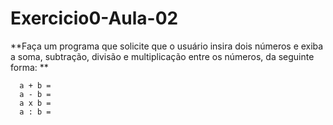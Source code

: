 # Exercicio0-Aula-02

**Faça um programa que solicite que o usuário insira dois números e exiba a soma, subtração, divisão e multiplicação entre os números, da seguinte forma: **

      a + b =
      a - b = 
      a x b = 
      a : b =
